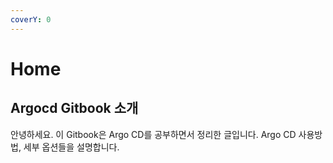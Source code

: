 ```yaml
---
coverY: 0
---
```


# Home

## Argocd Gitbook 소개

안녕하세요. 이 Gitbook은 Argo CD를 공부하면서 정리한 글입니다. Argo CD 사용방법, 세부 옵션들을 설명합니다.
